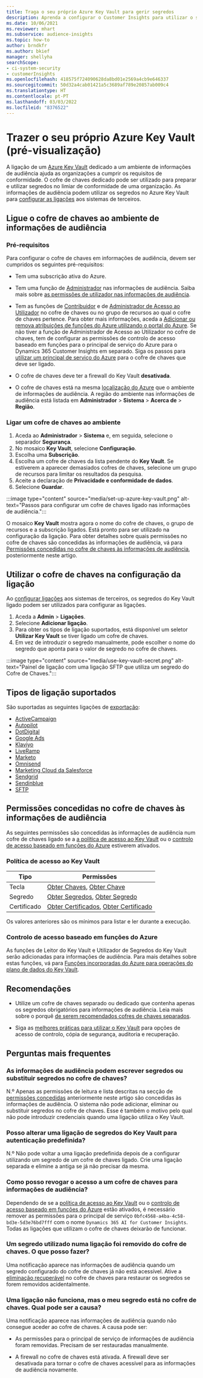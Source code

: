 ```yaml
---
title: Traga o seu próprio Azure Key Vault para gerir segredos
description: Aprenda a configurar o Customer Insights para utilizar o seu próprio Azure Key Vault.
ms.date: 10/06/2021
ms.reviewer: mhart
ms.subservice: audience-insights
ms.topic: how-to
author: brndkfr
ms.author: bkief
manager: shellyha
searchScope:
- ci-system-security
- customerInsights
ms.openlocfilehash: 418575f724090628da8bd01e2569a4cb9e646337
ms.sourcegitcommit: 50d32a4cab01421a5c3689af789e20857ab009c4
ms.translationtype: HT
ms.contentlocale: pt-PT
ms.lasthandoff: 03/03/2022
ms.locfileid: "8376522"
---
```

# <a name="bring-your-own-azure-key-vault-preview"></a>Trazer o seu próprio Azure Key Vault (pré-visualização)

A ligação de um [Azure Key Vault](/azure/key-vault/general/basic-concepts) dedicado a um ambiente de informações de audiência ajuda as organizações a cumprir os requisitos de conformidade.
O cofre de chaves dedicado pode ser utilizado para preparar e utilizar segredos no limiar de conformidade de uma organização. As informações de audiência podem utilizar os segredos no Azure Key Vault para [configurar as ligações](connections.md) aos sistemas de terceiros.

## <a name="link-the-key-vault-to-the-audience-insights-environment"></a>Ligue o cofre de chaves ao ambiente de informações de audiência

### <a name="prerequisites"></a>Pré-requisitos

Para configurar o cofre de chaves em informações de audiência, devem ser cumpridos os seguintes pré-requisitos:

- Tem uma subscrição ativa do Azure.

- Tem uma função de [Administrador](permissions.md#admin) nas informações de audiência. Saiba mais sobre [as permissões de utilizador nas informações de audiência](permissions.md#assign-roles-and-permissions).

- Tem as funções de [Contribuidor](/azure/role-based-access-control/built-in-roles#contributor) e de [Administrador de Acesso ao Utilizador](/azure/role-based-access-control/built-in-roles#user-access-administrator) no cofre de chaves ou no grupo de recursos ao qual o cofre de chaves pertence. Para obter mais informações, aceda a [Adicionar ou remova atribuições de funções do Azure utilizando o portal do Azure](/azure/role-based-access-control/role-assignments-portal). Se não tiver a função de Administrador de Acesso ao Utilizador no cofre de chaves, tem de configurar as permissões de controlo de acesso baseado em funções para o principal de serviço do Azure para o Dynamics 365 Customer Insights em separado. Siga os passos para [utilizar um principal de serviço do Azure](connect-service-principal.md) para o cofre de chaves que deve ser ligado.

- O cofre de chaves deve ter a firewall do Key Vault **desativada**.

- O cofre de chaves está na mesma [localização do Azure](https://azure.microsoft.com/global-infrastructure/geographies/#overview) que o ambiente de informações de audiência. A região do ambiente nas informações de audiência está listada em **Administrador** > **Sistema** > **Acerca de** > **Região**.

### <a name="link-a-key-vault-to-the-environment"></a>Ligar um cofre de chaves ao ambiente

1. Aceda ao **Administrador** > **Sistema** e, em seguida, selecione o separador **Segurança**.
1. No mosaico **Key Vault**, selecione **Configuração**.
1. Escolha uma **Subscrição**.
1. Escolha um cofre de chaves da lista pendente do **Key Vault**. Se estiverem a aparecer demasiados cofres de chaves, selecione um grupo de recursos para limitar os resultados da pesquisa.
1. Aceite a declaração de **Privacidade e conformidade de dados**.
1. Selecione **Guardar**.

:::image type="content" source="media/set-up-azure-key-vault.png" alt-text="Passos para configurar um cofre de chaves ligado nas informações de audiência.":::

O mosaico **Key Vault** mostra agora o nome do cofre de chaves, o grupo de recursos e a subscrição ligados. Está pronto para ser utilizado na configuração da ligação.
Para obter detalhes sobre quais permissões no cofre de chaves são concedidas às informações de audiência, vá para [Permissões concedidas no cofre de chaves às informações de audiência](#permissions-granted-on-the-key-vault-to-audience-insights), posteriormente neste artigo.

## <a name="use-the-key-vault-in-the-connection-setup"></a>Utilizar o cofre de chaves na configuração da ligação

Ao [configurar ligações](connections.md) aos sistemas de terceiros, os segredos do Key Vault ligado podem ser utilizados para configurar as ligações.

1. Aceda a **Admin** > **Ligações**.
1. Selecione **Adicionar ligação**.
1. Para obter os tipos de ligação suportados, está disponível um seletor **Utilizar Key Vault** se tiver ligado um cofre de chaves.
1. Em vez de introduzir o segredo manualmente, pode escolher o nome do segredo que aponta para o valor de segredo no cofre de chaves.

:::image type="content" source="media/use-key-vault-secret.png" alt-text="Painel de ligação com uma ligação SFTP que utiliza um segredo do Cofre de Chaves.":::

## <a name="supported-connection-types"></a>Tipos de ligação suportados

São suportadas as seguintes ligações de [exportação](export-destinations.md):

* [ActiveCampaign](export-active-campaign.md)
* [Autopilot](export-autopilot.md)
* [DotDigital](export-dotdigital.md)
* [Google Ads](export-google-ads.md)
* [Klaviyo](export-klaviyo.md)
* [LiveRamp](export-liveramp.md)
* [Marketo](export-marketo.md)
* [Omnisend](export-omnisend.md)
* [Marketing Cloud da Salesforce](export-salesforce.md)
* [Sendgrid](export-sendgrid.md)
* [Sendinblue](export-sendinblue.md)
* [SFTP](export-sftp.md)

## <a name="permissions-granted-on-the-key-vault-to-audience-insights"></a>Permissões concedidas no cofre de chaves às informações de audiência

As seguintes permissões são concedidas às informações de audiência num cofre de chaves ligado se a [a política de acesso ao Key Vault](/azure/key-vault/general/assign-access-policy?tabs=azure-portal) ou o [controlo de acesso baseado em funções do Azure](/azure/key-vault/general/rbac-guide?tabs=azure-cli) estiverem ativados.

### <a name="key-vault-access-policy"></a>Política de acesso ao Key Vault

| Tipo        | Permissões          |
| ----------- | -------------------- |
| Tecla         | [Obter Chaves](/rest/api/keyvault/get-keys), [Obter Chave](/rest/api/keyvault/get-key)                                 |
| Segredo      | [Obter Segredos](/rest/api/keyvault/get-secrets), [Obter Segredo](/rest/api/keyvault/get-secret)                     |
| Certificado | [Obter Certificados](/rest/api/keyvault/get-certificates), [Obter Certificado](/rest/api/keyvault/get-certificate) |

Os valores anteriores são os mínimos para listar e ler durante a execução.

### <a name="azure-role-based-access-control"></a>Controlo de acesso baseado em funções do Azure

As funções de Leitor do Key Vault e Utilizador de Segredos do Key Vault serão adicionadas para informações de audiência. Para mais detalhes sobre estas funções, vá para [Funções incorporadas do Azure para operações do plano de dados do Key Vault](/azure/key-vault/general/rbac-guide?tabs=azure-cli).

## <a name="recommendations"></a>Recomendações

- Utilize um cofre de chaves separado ou dedicado que contenha apenas os segredos obrigatórios para informações de audiência. Leia mais sobre o porquê [de serem recomendados cofres de chaves separados](/azure/key-vault/general/best-practices#why-we-recommend-separate-key-vaults).

- Siga as [melhores práticas para utilizar o Key Vault](/azure/key-vault/general/best-practices#turn-on-logging) para opções de acesso de controlo, cópia de segurança, auditoria e recuperação.

## <a name="frequently-asked-questions"></a>Perguntas mais frequentes

### <a name="can-audience-insights-write-secrets-or-overwrite-secrets-into-the-key-vault"></a>As informações de audiência podem escrever segredos ou substituir segredos no cofre de chaves?

N.º Apenas as permissões de leitura e lista descritas na secção de [permissões concedidas](#permissions-granted-on-the-key-vault-to-audience-insights) anteriormente neste artigo são concedidas às informações de audiência. O sistema não pode adicionar, eliminar ou substituir segredos no cofre de chaves. Esse é também o motivo pelo qual não pode introduzir credenciais quando uma ligação utiliza o Key Vault.

### <a name="can-i-change-a-connection-from-using-key-vault-secrets-to-default-authentication"></a>Posso alterar uma ligação de segredos do Key Vault para autenticação predefinida?

N.º Não pode voltar a uma ligação predefinida depois de a configurar utilizando um segredo de um cofre de chaves ligado. Crie uma ligação separada e elimine a antiga se já não precisar da mesma.

### <a name="how-can-i-revoke-access-to-a-key-vault-for-audience-insights"></a>Como posso revogar o acesso a um cofre de chaves para informações de audiência?

Dependendo de se a [política de acesso ao Key Vault](/azure/key-vault/general/assign-access-policy?tabs=azure-portal) ou o [controlo de acesso baseado em funções do Azure](/azure/key-vault/general/rbac-guide?tabs=azure-cli) estão ativados, é necessário remover as permissões para o principal de serviço `0bfc4568-a4ba-4c58-bd3e-5d3e76bd7fff` com o nome `Dynamics 365 AI for Customer Insights`. Todas as ligações que utilizam o cofre de chaves deixarão de funcionar.

### <a name="a-secret-thats-used-in-a-connection-got-removed-from-the-key-vault-what-can-i-do"></a>Um segredo utilizado numa ligação foi removido do cofre de chaves. O que posso fazer?

Uma notificação aparece nas informações de audiência quando um segredo configurado do cofre de chaves já não está acessível. Ative a [eliminação recuperável](/azure/key-vault/general/soft-delete-overview) no cofre de chaves para restaurar os segredos se forem removidos acidentalmente.

### <a name="a-connection-doesnt-work-but-my-secret-is-in-the-key-vault-what-might-be-the-cause"></a>Uma ligação não funciona, mas o meu segredo está no cofre de chaves. Qual pode ser a causa?

Uma notificação aparece nas informações de audiência quando não consegue aceder ao cofre de chaves. A causa pode ser:

- As permissões para o principal de serviço de informações de audiência foram removidas. Precisam de ser restauradas manualmente.

- A firewall no cofre de chaves está ativada. A firewall deve ser desativada para tornar o cofre de chaves acessível para as informações de audiência novamente.
